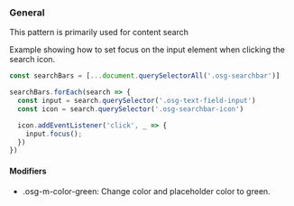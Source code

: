 ### General
This pattern is primarily used for content search


Example showing how to set focus on the input element when clicking the search icon.
```javascript
const searchBars = [...document.querySelectorAll('.osg-searchbar')]

searchBars.forEach(search => {
  const input = search.querySelector('.osg-text-field-input')
  const icon = search.querySelector('.osg-searchbar-icon')

  icon.addEventListener('click', _ => {
    input.focus();
  })
})
```

#### Modifiers
- .osg-m-color-green: Change color and placeholder color to green.
